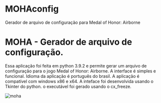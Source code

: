 # MOHAconfig
Gerador de arquivo de configuração para Medal of Honor: Airborne

# MOHA - Gerador de arquivo de configuração.

Essa aplicação foi feita em python 3.9.2 e permite gerar um arquivo de configuração para o jogo Medal of Honor: Airborne. A interface é simples e funcional. Idioma da aplicação é português do brasil. A aplicação é compatível com windows x86 e x64. A inteface foi desenvolvida usando o Tkinter do python. o executável foi gerado usando o cx_freeze.

![moha](https://user-images.githubusercontent.com/45276949/147778392-856875a0-09f1-4c65-8dd0-2af2426e6ac1.jpg)
